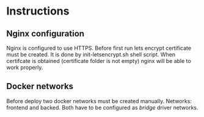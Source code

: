 # Instructions

## Nginx configuration
Nginx is configured to use HTTPS.
Before first run lets encrypt certificate must be created.
It is done by init-letsencrypt.sh shell script.
When certifcate is obtained (certificate folder is not empty) nginx will be able to work properly.

## Docker networks
Before deploy two docker networks must be created manually.
Networks: frontend and backed. Both have to be configured as *bridge* driver networks.